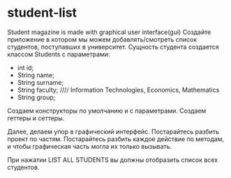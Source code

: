# student-list
Student magazine is made with graphical user interface(gui)
Создайте приложение в котором мы можем добавлять/смотреть список студентов, поступавших в университет. 
Сущность студента создается классом Students с параметрами:
 
- int id;
- String name;
- String surname;
- String faculty;   //// Information Technologies, Economics, Mathematics
- String group;
 
Создаем конструкторы по умолчанию и с параметрами.
Создаем геттеры и сеттеры.
 
Далее, делаем упор в графический интерфейс. 
Постарайтесь разбить проект по частям. Постарайтесь разбить каждое действие по методам, и чтобы графическая часть могла их только вызывать.
 

 
 

 
 
При нажатии LIST ALL STUDENTS вы должны отобразить список всех студентов.
